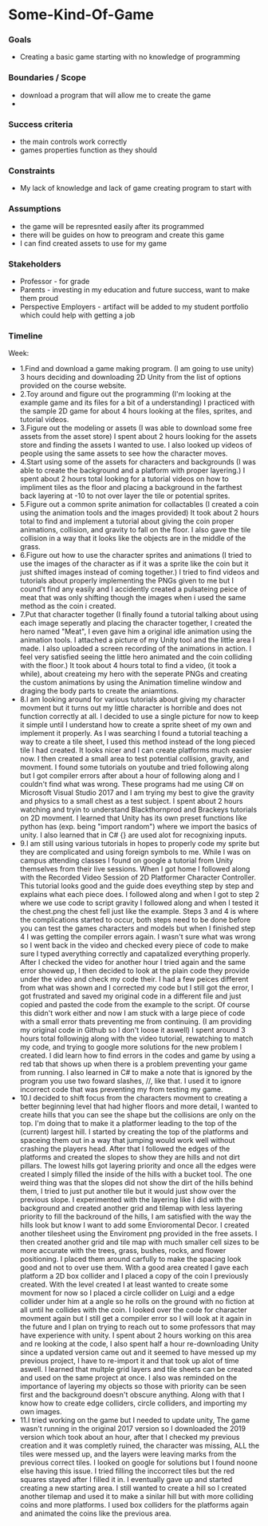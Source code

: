 # Some-Kind-Of-Game
### Goals

-   Creating a basic game starting with no knowledge of programming

### Boundaries / Scope

-   download a program that will allow me to create the game
-   

### Success criteria

-  the main controls work correctly
-  games properties function as they should

### Constraints

-   My lack of knowledge and lack of game creating program to start with

### Assumptions

-   the game will be represnted easily after its programmed
-   there will be guides on how to preogram and create this game
-   I can find created assets to use for my game

### Stakeholders

-   Professor - for grade
-   Parents - investing in my education and future success, want to make them proud
-   Perspective Employers - artifact will be added to my student portfolio which could help with getting a job

### Timeline

Week:

-   1.Find and download a game making program. (I am going to use unity) 3 hours deciding and downloading 2D Unity from the list of         options provided on the course website.
-   2.Toy around and figure out the programming (I'm looking at the example game and its files for a bit of a understanding) I               practiced with the sample 2D game for about 4 hours looking at the files, sprites, and tutorial videos.
-   3.Figure out the modeling or assets (I was able to download some free assets from the asset store) I spent about 2 hours looking         for the assets store and finding the assets I wanted to use. I also looked up videos of people using the same assets to see how         the character moves.
-   4.Start using some of the assets for characters and backgrounds (I was able to create the background and a platform with proper         layering.) I spent about 2 hours total looking for a tutorial videos on how to impliment tiles as the floor and placing a               background in the farthest back layering at -10 to not over layer the tile or potential sprites.
-   5.Figure out a common sprite animation for collactables (I created a coin using the animation tools and the images provided) It         took about 2 hours total to find and implement a tutorial about giving the coin proper animations, collision, and gravity to fall       on the floor. I also gave the tile collision in a way that it looks like the objects are in the middle of the grass.
-   6.Figure out how to use the character sprites and animations (I tried to use the images of the character as if it was a sprite           like the coin but it just shifted images instead of coming together.) I tried to find videos and tutorials about properly               implementing the PNGs given to me but I cound't find any easily and I accidently created a pulsateing peice of meat that was             only shifting though the images when i used the same method as the coin i created.
-   7.Put that character together (I finally found a tutorial talking about using each image seperatly and placing the character             together, I created the hero named "Meat", I even gave him a original idle animation using the animation tools. I attached a             picture of my Unity tool and the little area I made. I also uploaded a screen recording of the animations in action. I feel very         satisfied seeing the little hero animated and the coin colliding with the floor.) It took about 4 hours total to find a video, (it       took a while), about createing my hero with the seperate PNGs and creating the custom animations by using the Animation timeline         window and draging the body parts to create the aniamtions.
 -  8.I am looking around for various tutorials about giving my character movment but it turns out my little character is horrible and       does not function correctly at all. I decided to use a single picture for now to keep it simple until I understand how to create a       sprite sheet of my own and implement it properly. As I was searching I found a tutorial teaching a way to create a tile sheet, I         used this method instead of the long pieced tile I had created. It looks nicer and I can create platforms much easier now. I then       created a small area to test potential collision, gravity, and movment. I found some tutorials on youtube and tried following along     but I got compiler errors after about a hour of following along and I couldn't find what was wrong. These programs had me using C#       on Microsoft Visual Studio 2017 and I am trying my best to give the gravity and physics to a small chest as a test subject. I spent     about 2 hours watching and tryin to understand Blackthornprod and Brackeys tutorials on 2D movment. I learned that Unity has its own     preset functions like python has (exp. being "import random") where we import the basics of unity. I also learned that in C# {} are     used alot for recognixing inputs. 
 -  9.I am still using various tutorials in hopes to properly code my sprite but they are complicated and using foreign symbols to me.       While I was on campus attending classes I found on google a tutorial from Unity themselves from their live sessions. When I got home     I followed along with the Recorded Video Session of 2D Platformer Character Controller. This tutorial looks good and the guide does     eveything step by step and explains what each piece does. I followed along and when I got to step 2 where we use code to script         gravity I followed along and when I tested it the chest.png the chest fell just like the example. Steps 3 and 4 is where the             complications started to occur, both steps need to be done before you can test the games characters and models but when I finished       step 4 I was getting the compiler errors again. I wasn't sure what was wrong so I went back in the video and checked every piece of     code to make sure I typed averything correctly and capatalized everything properly. After I checked the video for another hour I         tried again and the same error showed up, I then decided to look at the plain code they provide under the video and check my code       their. I had a few peices different from what was shown and I corrected my code but I still got the error, I got frustrated and         saved my original code in a different file and just copied and pasted the code from the example to the script. Of course this           didn't work either and now I am stuck with a large piece of code with a small error thats preventing me from continuing. (I am           providing my original code in Github so I don't loose it aswell) I spent around 3 hours total followinjg along with the video           tutorial, rewatching to match my code, and trying to google more solutions for the new problem I created. I did learn how to find       errors in the codes and game by using a red tab that shows up when there is a problem preventing your game from running. I also         learned in C# to make a note that is ignored by the program you use two foward slashes, //, like that. I used it to ignore incorrect     code that was preventing my from testing my game.
 -  10.I decided to shift focus from the characters movment to creating a better beginning level that had higher floors and more detail,     I wanted to create hills that you can see the shape but the collisions are only on the top. I'm doing that to make it a                 platformer leading to the top of the (current) largest hill. I started by creating the top of the platforms and spaceing them out in     a way that jumping would work well without crashing the players head. After that I followed the edges of the platforms and created       the slopes to show they are hills and not dirt pillars. The lowest hills got layering priority and once all the edges were created I     simply filled the inside of the hills with a bucket tool. The one weird thing was that the slopes did not show the dirt of the           hills behind them, I tried to just put another tile but it would just show over the previous slope. I experimented with the layering     like I did with the background and created another grid and tilemap with less layering priority to fill the backround of the hills,     I am satisfied with the way the hills look but know I want to add some Envioromental Decor. I created another tilesheet using the       Enviroment png provided in the free assets. I then created another grid and tile map with much smaller cell sizes to be more             accurate with the trees, grass, bushes, rocks, and flower positioning. I placed them around carfully to make the spacing look good       and not to over use them. With a good area created I gave each platform a 2D box collider and I placed a copy of the coin I             previously created. With the level created I at least wanted to create some movment for now so I placed a circle collider on Luigi       and a edge collider under him at a angle so he rolls on the ground with no fiction at all until he collides with the coin. I looked     over the code for character movment again but I still get a compiler error so I will look at it again in the future and I plan on       trying to reach out to some professors that may have experience with unity. I spent about 2 hours working on this area and re           looking at the code, I also spent half a hour re-downloading Unity since a updated version came out and it seemed to have messed up     my previous project, I have to re-import it and that took up alot of time aswell. I learned that multple grid layers and tile sheets     can be created and used on the same project at once. I also was reminded on the importance of layering my objects so those with         priority can be seen first and the background doesn't obscure anything. Along with that I know how to create edge colliders, circle     colliders, and importing my own images.
 -  11.I tried working on the game but I needed to update unity, The game wasn't running in the original 2017 version so I downloaded       the 2019 version which took about an hour, after that I checked my previous creation and it was completly ruined, the character was     missing, ALL the tiles were messed up, and the layers were leaving marks from the previous correct tiles. I looked on google for         solutions but I found noone else having this issue. I tried filling the inccorrect tiles but the red squares stayed after I filled       it in. I eventually gave up and started creating a new starting area. I still wanted to create a hill so I created another tilemap       and used it to make a sinilar hill but with more colliding coins and more platforms. I used box colliders for the platforms again       and animated the coins like the previous area. 
